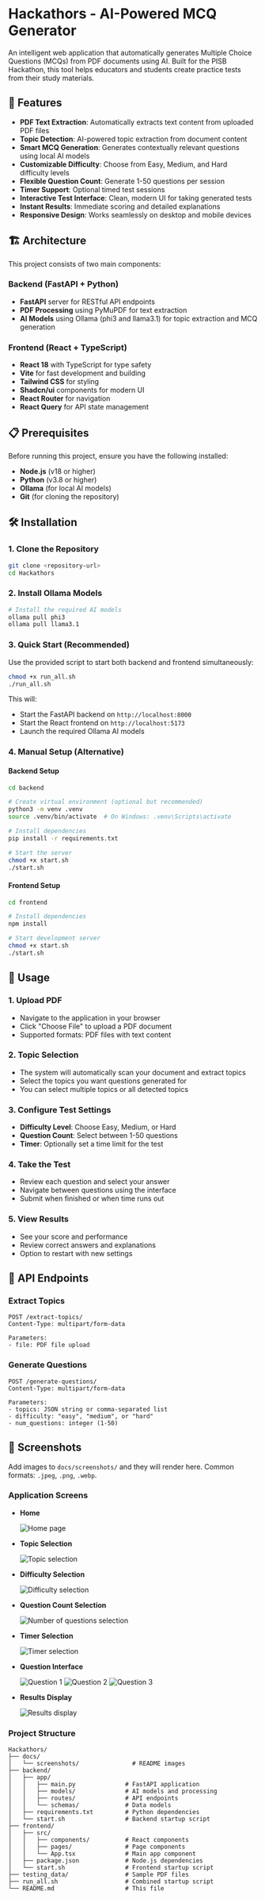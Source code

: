 # Hackathors - AI-Powered MCQ Generator

An intelligent web application that automatically generates Multiple Choice Questions (MCQs) from PDF documents using AI. Built for the PISB Hackathon, this tool helps educators and students create practice tests from their study materials.

## 🚀 Features

- **PDF Text Extraction**: Automatically extracts text content from uploaded PDF files
- **Topic Detection**: AI-powered topic extraction from document content
- **Smart MCQ Generation**: Generates contextually relevant questions using local AI models
- **Customizable Difficulty**: Choose from Easy, Medium, and Hard difficulty levels
- **Flexible Question Count**: Generate 1-50 questions per session
- **Timer Support**: Optional timed test sessions
- **Interactive Test Interface**: Clean, modern UI for taking generated tests
- **Instant Results**: Immediate scoring and detailed explanations
- **Responsive Design**: Works seamlessly on desktop and mobile devices

## 🏗️ Architecture

This project consists of two main components:

### Backend (FastAPI + Python)
- **FastAPI** server for RESTful API endpoints
- **PDF Processing** using PyMuPDF for text extraction
- **AI Models** using Ollama (phi3 and llama3.1) for topic extraction and MCQ generation

### Frontend (React + TypeScript)
- **React 18** with TypeScript for type safety
- **Vite** for fast development and building
- **Tailwind CSS** for styling
- **Shadcn/ui** components for modern UI
- **React Router** for navigation
- **React Query** for API state management

## 📋 Prerequisites

Before running this project, ensure you have the following installed:

- **Node.js** (v18 or higher)
- **Python** (v3.8 or higher)
- **Ollama** (for local AI models)
- **Git** (for cloning the repository)

## 🛠️ Installation

### 1. Clone the Repository
```bash
git clone <repository-url>
cd Hackathors
```

### 2. Install Ollama Models
```bash
# Install the required AI models
ollama pull phi3
ollama pull llama3.1
```

### 3. Quick Start (Recommended)
Use the provided script to start both backend and frontend simultaneously:
```bash
chmod +x run_all.sh
./run_all.sh
```

This will:
- Start the FastAPI backend on `http://localhost:8000`
- Start the React frontend on `http://localhost:5173`
- Launch the required Ollama AI models

### 4. Manual Setup (Alternative)

#### Backend Setup
```bash
cd backend

# Create virtual environment (optional but recommended)
python3 -m venv .venv
source .venv/bin/activate  # On Windows: .venv\Scripts\activate

# Install dependencies
pip install -r requirements.txt

# Start the server
chmod +x start.sh
./start.sh
```

#### Frontend Setup
```bash
cd frontend

# Install dependencies
npm install

# Start development server
chmod +x start.sh
./start.sh
```

## 🎯 Usage

### 1. Upload PDF
- Navigate to the application in your browser
- Click "Choose File" to upload a PDF document
- Supported formats: PDF files with text content

### 2. Topic Selection
- The system will automatically scan your document and extract topics
- Select the topics you want questions generated for
- You can select multiple topics or all detected topics

### 3. Configure Test Settings
- **Difficulty Level**: Choose Easy, Medium, or Hard
- **Question Count**: Select between 1-50 questions
- **Timer**: Optionally set a time limit for the test

### 4. Take the Test
- Review each question and select your answer
- Navigate between questions using the interface
- Submit when finished or when time runs out

### 5. View Results
- See your score and performance
- Review correct answers and explanations
- Option to restart with new settings

## 🔧 API Endpoints

### Extract Topics
```
POST /extract-topics/
Content-Type: multipart/form-data

Parameters:
- file: PDF file upload
```

### Generate Questions
```
POST /generate-questions/
Content-Type: multipart/form-data

Parameters:
- topics: JSON string or comma-separated list
- difficulty: "easy", "medium", or "hard"
- num_questions: integer (1-50)
```

## 📸 Screenshots

Add images to `docs/screenshots/` and they will render here. Common formats: `.jpeg`, `.png`, `.webp`.

### Application Screens

- **Home**

  ![Home page](docs/screenshots/home_page.jpeg)

- **Topic Selection**

  ![Topic selection](docs/screenshots/topic_selection.jpeg)

- **Difficulty Selection**

  ![Difficulty selection](docs/screenshots/difficulty_selection.jpeg)

- **Question Count Selection**

  ![Number of questions selection](docs/screenshots/number_of_question.jpeg)

- **Timer Selection**

  ![Timer selection](docs/screenshots/timer_selection.jpeg)

- **Question Interface**

  ![Question 1](docs/screenshots/question1.jpeg)
  ![Question 2](docs/screenshots/question2.jpeg)
  ![Question 3](docs/screenshots/question3.jpeg)

- **Results Display**

  ![Results display](docs/screenshots/result.jpeg)


### Project Structure
```
Hackathors/
├── docs/
│   └── screenshots/               # README images
├── backend/
│   ├── app/
│   │   ├── main.py              # FastAPI application
│   │   ├── models/              # AI models and processing
│   │   ├── routes/              # API endpoints
│   │   └── schemas/             # Data models
│   ├── requirements.txt         # Python dependencies
│   └── start.sh                 # Backend startup script
├── frontend/
│   ├── src/
│   │   ├── components/          # React components
│   │   ├── pages/               # Page components
│   │   └── App.tsx              # Main app component
│   ├── package.json             # Node.js dependencies
│   └── start.sh                 # Frontend startup script
├── testing_data/                # Sample PDF files
├── run_all.sh                   # Combined startup script
└── README.md                    # This file
```

